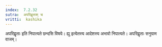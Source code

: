 ```yaml
---
index:  7.2.32
sutra:  अपरिह्वृताश् च
vritti:  kashika 
---
```


अपरिह्वृताः इति निपात्यते छन्दसि विषये। ह्यु इत्येतस्य आदेशस्य अभावो निपात्यते। अपरिह्वृताः सनुयाम वाजम्।

